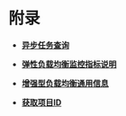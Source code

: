 # 附录<a name="zh-cn_topic_0096561587"></a>

-   **[异步任务查询](异步任务查询.md)**  

-   **[弹性负载均衡监控指标说明](弹性负载均衡监控指标说明.md)**  

-   **[增强型负载均衡通用信息](增强型负载均衡通用信息.md)**  

-   **[获取项目ID](获取项目ID.md)**  


